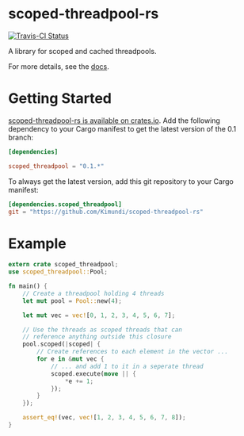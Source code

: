 scoped-threadpool-rs
==============

[![Travis-CI Status](https://travis-ci.org/Kimundi/scoped-threadpool-rs.png?branch=master)](https://travis-ci.org/Kimundi/scoped-threadpool-rs)

A library for scoped and cached threadpools.

For more details, see the [docs](http://kimundi.github.io/scoped-threadpool-rs/scoped_threadpool/index.html).

# Getting Started

[scoped-threadpool-rs is available on crates.io](https://crates.io/crates/scoped_threadpool).
Add the following dependency to your Cargo manifest to get the latest version of the 0.1 branch:
```toml
[dependencies]

scoped_threadpool = "0.1.*"
```

To always get the latest version, add this git repository to your
Cargo manifest:

```toml
[dependencies.scoped_threadpool]
git = "https://github.com/Kimundi/scoped-threadpool-rs"
```
# Example

```rust
extern crate scoped_threadpool;
use scoped_threadpool::Pool;

fn main() {
    // Create a threadpool holding 4 threads
    let mut pool = Pool::new(4);

    let mut vec = vec![0, 1, 2, 3, 4, 5, 6, 7];

    // Use the threads as scoped threads that can
    // reference anything outside this closure
    pool.scoped(|scoped| {
        // Create references to each element in the vector ...
        for e in &mut vec {
            // ... and add 1 to it in a seperate thread
            scoped.execute(move || {
                *e += 1;
            });
        }
    });

    assert_eq!(vec, vec![1, 2, 3, 4, 5, 6, 7, 8]);
}
```

